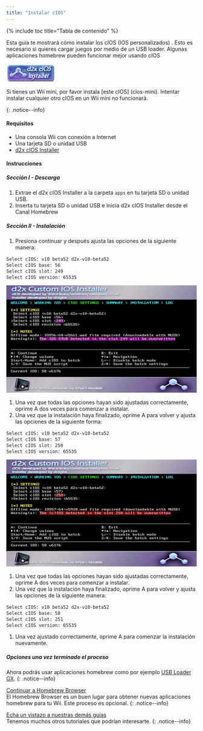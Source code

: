 ```yaml
---
title: "Instalar cIOS"
---
```


{% include toc title="Tabla de contenido" %}

Esta guía te mostrará cómo instalar los cIOS (IOS personalizados) . Esto es necesario si quieres cargar juegos por medio de un USB loader. Algunas aplicaciones homebrew pueden funcionar mejor usando cIOS

![d2x cIOS Installer](/images/cIOS.png)

Si tienes un Wii mini, por favor instala [este cIOS] (cios-mini). Intentar instalar cualquier otro cIOS en un Wii mini no funcionará.

{: .notice--info}

#### Requisitos

* Una consola Wii con conexión a Internet
* Una tarjeta SD o unidad USB
* [d2x cIOS Installer](https://sites.google.com/site/completesg/backup-launchers/installation/d2x-cIOS-Installer-Wii.zip?attredirects=0&d=1)

#### Instrucciones

##### Sección I - Descarga

1. Extrae el d2x cIOS Installer a la carpeta `apps` en tu tarjeta SD o unidad USB.
1. Inserta tu tarjeta SD o unidad USB e inicia d2x cIOS Installer desde el Canal Homebrew

##### Sección II - Instalación

1. Presiona continuar y después ajusta las opciones de la siguiente manera:
```
Select cIOS: v10 beta52 d2x-v10-beta52
Select cIOS base: 56
Select cIOS slot: 249
Select cIOS version: 65535
```
![Instalar cIOS 249](/images/Wii/Install249.png)
1. Una vez que todas las opciones hayan sido ajustadas correctamente, oprime A dos veces para comenzar a instalar.
1. Una vez que la instalación haya finalizado, oprime A para volver y ajusta las opciones de la siguiente forma:
```
Select cIOS: v10 beta52 d2x-v10-beta52
Select cIOS base: 57
Select cIOS slot: 250
Select cIOS version: 65535
```
![Instalar cIOS 250](/images/Wii/Install250.png)
1. Una vez que todas las opciones hayan sido ajustadas correctamente, oprime A dos veces para comenzar a instalar.
1. Una vez que la instalación haya finalizado, oprime A para volver y ajusta las opciones de la siguiente manera:
```
Select cIOS: v10 beta52 d2x-v10-beta52
Select cIOS base: 58
Select cIOS slot: 251
Select cIOS version: 65535
```
1. Una vez ajustado correctamente, oprime A para comenzar la instalación nuevamente.

##### Opciones una vez terminado el proceso

Ahora podrás usar aplicaciones homebrew como por ejemplo [USB Loader GX](usbloadergx).
{: .notice--info}

[Continuar a Homebrew Browser](hbb)<br> El Homebrew Browser es un buen lugar para obtener nuevas aplicaciones homebrew para tu Wii. Este proceso es opcional.
{: .notice--info}

[Echa un vistazo a nuestras demás guías](site-navigation)<br> Tenemos muchos otros tutoriales que podrían interesarte.
{: .notice--info}
